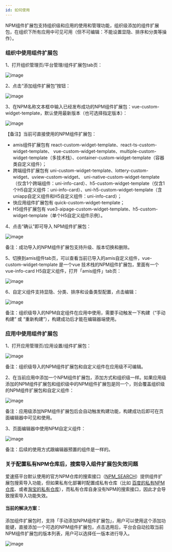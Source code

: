 ```yaml
---
id: 如何使用
---
```


NPM组件扩展包支持组织级和应用的使用和管理功能，组织级添加的组件扩展包，在组织下所有应用中可见可用（但不可编辑：不能设置显隐、排序和分类等操作）。

### 组织中使用组件扩展包

1、打开组织管理页/平台管理/组件扩展包tab页：

![image](/img/NPM组件扩展包/company/npm-widgets-manage.png)

2、点击“添加组件扩展包”按钮：

![image](/img/NPM组件扩展包/company/import.png)

3、在NPM名称文本框中输入已经发布成功的NPM组件扩展包：vue-custom-widget-template，默认使用最新版本（也可选择指定版本）：

![image](/img/NPM组件扩展包/company/search-import.png)

【备注】当前可直接使用的NPM组件扩展包：
- amis组件扩展包有 react-custom-widget-template、react-ts-custom-widget-template、 vue-custom-widget-template、multiple-custom-widget-template（多技术栈）、container-custom-widget-template（容器类自定义组件）；  
- 跨端组件扩展包有 uni-custom-widget-template、lottery-custom-widget、uview-custom-widget、 uni-native-custom-widget-template（仅含1个跨端组件：uni-info-card）、h5-custom-widget-template（仅含1个H5自定义组件：uni-info-card）、uni-h5-custom-widget-template（含uniapp自定义组件和H5自定义组件：uni-info-card）；
- 快应用组件扩展包有 quick-custom-widget-template；
- H5组件扩展包有 vue3-aipage-custom-widget-template、h5-custom-widget-template（单个H5自定义组件示例）。

4、点击“确认”即可导入 NPM组件扩展包：

![image](/img/NPM组件扩展包/company/npm-widgets.png)

备注：成功导入的NPM组件扩展包支持升级、版本切换和删除。

5、切换到amis组件tab页，可以查看当前已导入的amis自定义组件，vue-custom-widget-template 是一个vue 技术栈的NPM组件扩展包，里面有一个 vue-info-card H5自定义组件，打开「amis组件」tab页：

![image](/img/NPM组件扩展包/company/amis-npm-widgets.png)

6、自定义组件支持显隐、分类、排序和设备类型配置，点击编辑：

![image](/img/NPM组件扩展包/company/amis-widget-editor.png)

备注：组织级导入的NPM自定组件在应用中使用，需要手动触发一下构建（“手动构建” 或 “重新构建”），构建成功后才能在编辑器端使用。

### 应用中使用组件扩展包

1、打开应用管理页/应用设置/组件扩展包：

![image](/img/NPM组件扩展包/app/app-npm-widget.png)

备注：组织级导入的NPM组件扩展包和自定义组件在应用级不可编辑。

2、在当前应用中添加一个NPM组件扩展包，添加方式和组织级一样。如果应用级添加的NPM组件扩展包和组织级中的NPM组件扩展包是同一个，则会覆盖组织级的NPM组件扩展包和自定义组件：

![image](/img/NPM组件扩展包/app/app-npm-widget-manage.png)

备注：应用级添加NPM组件扩展包后会自动触发构建功能，构建成功后即可在页面编辑器中可见和使用。

3、页面编辑器中使用NPM自定义组件：

![image](/img/NPM组件扩展包/app/app-npm-widget-use.png)

备注：后续的使用方式跟编辑器预置的组件是一样的。

### 关于配置私有NPM仓库后，搜索导入组件扩展包失效问题
爱速搭平台默认使用的官方NPM仓库的搜索接口（[NPM_SEARCH](https://www.npmjs.com/search/suggestions)）提供组件扩展包搜索导入功能，但如果私有化部署时配置成私有仓库（比如 [百度的私有NPM仓库](http://registry.npm.baidu-int.com)、或者[淘宝的私有仓库](https://registry.npmmirror.com)），而私有仓库自身没有NPM的搜索接口，因此才会导致搜索导入功能失效。

#### 当前的解决方案：
添加组件扩展包时，支持「手动添加NPM组件扩展包」，用户可以使用这个添加功能键，直接添加一个可选的NPM组件扩展包，点击选用后，平台会自动拉取当前NPM组件扩展包的版本列表，用户可以选择任一版本进行导入。

![image](/img/NPM组件扩展包/import-npm-widget2.png)